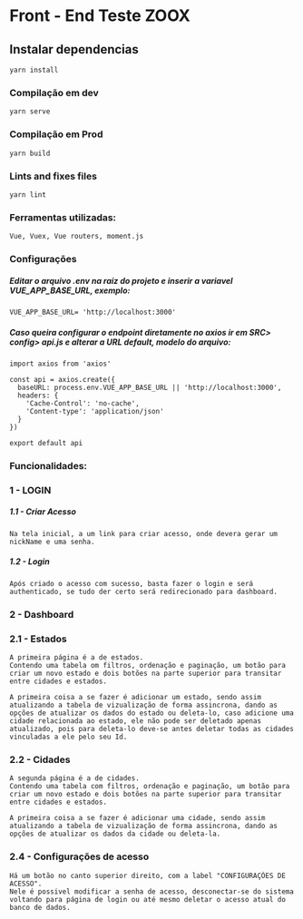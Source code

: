 # Front - End Teste ZOOX

## Instalar dependencias
```
yarn install
```

### Compilação em dev
```
yarn serve
```

### Compilação em Prod
```
yarn build
```

### Lints and fixes files
```
yarn lint
```


### Ferramentas utilizadas:
```
Vue, Vuex, Vue routers, moment.js
```

### Configurações

##### Editar o arquivo .env na raiz do projeto e inserir a variavel VUE_APP_BASE_URL, exemplo:
```
VUE_APP_BASE_URL= 'http://localhost:3000'
```
##### Caso queira configurar o endpoint diretamente no axios ir em SRC> config> api.js e alterar a URL default, modelo do arquivo:

```
import axios from 'axios'

const api = axios.create({
  baseURL: process.env.VUE_APP_BASE_URL || 'http://localhost:3000',
  headers: {
    'Cache-Control': 'no-cache',
    'Content-type': 'application/json'
  }
})

export default api
```

### Funcionalidades:

### 1 - LOGIN
##### 1.1 - Criar Acesso 
```
Na tela inicial, a um link para criar acesso, onde devera gerar um nickName e uma senha.
```
##### 1.2 - Login
```
Após criado o acesso com sucesso, basta fazer o login e será authenticado, se tudo der certo será redirecionado para dashboard.
```
### 2 - Dashboard

### 2.1 - Estados
```
A primeira página é a de estados.
Contendo uma tabela om filtros, ordenação e paginação, um botão para criar um novo estado e dois botões na parte superior para transitar entre cidades e estados.

A primeira coisa a se fazer é adicionar um estado, sendo assim atualizando a tabela de vizualização de forma assincrona, dando as opções de atualizar os dados do estado ou deleta-lo, caso adicione uma cidade relacionada ao estado, ele não pode ser deletado apenas atualizado, pois para deleta-lo deve-se antes deletar todas as cidades vinculadas a ele pelo seu Id.
```
### 2.2 - Cidades
```
A segunda página é a de cidades.
Contendo uma tabela com filtros, ordenação e paginação, um botão para criar um novo estado e dois botões na parte superior para transitar entre cidades e estados.

A primeira coisa a se fazer é adicionar uma cidade, sendo assim atualizando a tabela de vizualização de forma assincrona, dando as opções de atualizar os dados da cidade ou deleta-la.
```
### 2.4 - Configurações de acesso
```
Há um botão no canto superior direito, com a label "CONFIGURAÇÕES DE ACESSO".
Nele é possivel modificar a senha de acesso, desconectar-se do sistema voltando para página de login ou até mesmo deletar o acesso atual do banco de dados.
```




